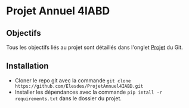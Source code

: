 # Projet Annuel 4IABD

## Objectifs
Tous les objectifs liés au projet sont détaillés dans l'onglet [Projet](https://github.com/users/Elesdes/projects/2) du Git.

## Installation
- Cloner le repo git avec la commande `git clone https://github.com/Elesdes/ProjetAnnuel4IABD.git` 
- Installer les dépendances avec la commande `pip intall -r requirements.txt` dans le dossier du projet.